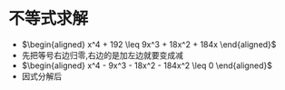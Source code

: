 # 不等式求解
-  $\begin{aligned}
x^4 + 192 \leq 9x^3 + 18x^2 + 184x
\end{aligned}$
- 先把等号右边归零,右边的是加左边就要变成减
- $\begin{aligned}
  x^4 - 9x^3 - 18x^2 - 184x^2 \leq 0 
  \end{aligned}$
- 因式分解后